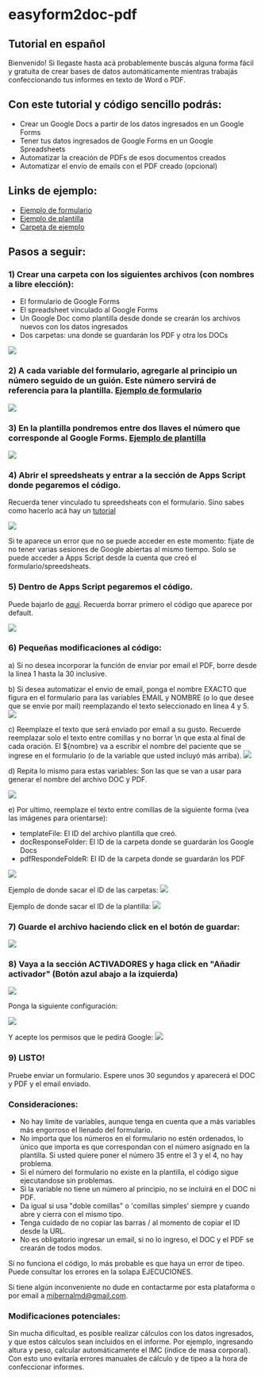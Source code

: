 # easyform2doc-pdf

## Tutorial en español
Bienvenido! Si llegaste hasta acá probablemente buscás alguna forma fácil y gratuita de crear bases de datos automáticamente mientras trabajás confeccionando tus informes en texto de Word o PDF.

## Con este tutorial y código sencillo podrás:
- Crear un Google Docs a partir de los datos ingresados en un Google Forms
- Tener tus datos ingresados de Google Forms en un Google Spreadsheets
- Automatizar la creación de PDFs de esos documentos creados
- Automatizar el envío de emails con el PDF creado (opcional)

## Links de ejemplo: 
- [Ejemplo de formulario](https://tinyurl.com/37xtzejc)
- [Ejemplo de plantilla](https://tinyurl.com/mpdutz2e)
- [Carpeta de ejemplo](https://drive.google.com/drive/folders/12gPmg-1AJhTfQyQt6ejOZ7-j1E73AbYJ)

## Pasos a seguir:

### 1) Crear una carpeta con los siguientes archivos (con nombres a libre elección):
 - El formulario de Google Forms
 - El spreadsheet vinculado al Google Forms
 - Un Google Doc como plantilla desde donde se crearán los archivos nuevos con los datos ingresados
 - Dos carpetas: una donde se guardarán los PDF y otra los DOCs

![](https://github.com/maicobernal/easyform2doc-pdf/blob/main/img/2022-08-23-19-50-22.png?raw=true)

### 2) A cada variable del formulario, agregarle al principio un número seguido de un guión. Este número servirá de referencia para la plantilla. [Ejemplo de formulario](https://tinyurl.com/37xtzejc)

![](https://github.com/maicobernal/easyform2doc-pdf/blob/main/img/2022-08-23-19-53-19.png?raw=true)

### 3) En la plantilla pondremos entre dos llaves el número que corresponde al Google Forms. [Ejemplo de plantilla](https://tinyurl.com/mpdutz2e)

![](https://github.com/maicobernal/easyform2doc-pdf/blob/main/img/2022-08-23-19-57-36.png?raw=true)

### 4) Abrir el spreedsheats y entrar a la sección de Apps Script donde pegaremos el código.
Recuerda tener vinculado tu spreedsheats con el formulario. Sino sabes como hacerlo acá hay un [tutorial](https://youtu.be/3fTvwAJbcmY?t=159)

![](https://github.com/maicobernal/easyform2doc-pdf/blob/main/img/2022-08-23-20-08-00.png?raw=true)

Si te aparece un error que no se puede acceder en este momento: fijate de no tener varias sesiones de Google abiertas al mismo tiempo. Solo se puede acceder a Apps Script desde la cuenta que creó el formulario/spreedsheats. 

### 5) Dentro de Apps Script pegaremos el código.
Puede bajarlo de [aquí](https://github.com/maicobernal/easyform2doc-pdf/blob/main/gas-script.js).
Recuerda borrar primero el código que aparece por default. 

![](https://github.com/maicobernal/easyform2doc-pdf/blob/main/img/2022-08-23-20-10-17.png?raw=true)

### 6) Pequeñas modificaciones al código:

a) Si no desea incorporar la función de enviar por email el PDF, borre desde la linea 1 hasta la 30 inclusive. 

b) Si desea automatizar el envio de email, ponga el nombre EXACTO que figura en el formulario para las variables EMAIL y NOMBRE (o lo que desee que se envie por mail) reemplazando el texto seleccionado en linea 4 y 5. 
![](https://github.com/maicobernal/easyform2doc-pdf/blob/main/img/2022-08-23-21-45-27.png?raw=true)

c) Reemplaze el texto que será enviado por email a su gusto. Recuerde reemplazar solo el texto entre comillas y no borrar \n que esta al final de cada oración. El ${nombre} va a escribir el nombre del paciente que se ingrese en el formulario (o de la variable que usted incluyó más arriba).
![](https://github.com/maicobernal/easyform2doc-pdf/blob/main/img/2022-08-23-21-48-15.png?raw=true)

d) Repita lo mismo para estas variables: Son las que se van a usar para generar el nombre del archivo DOC y PDF. 

![](https://github.com/maicobernal/easyform2doc-pdf/blob/main/img/2022-08-23-21-50-41.png?raw=true)


e) Por ultimo, reemplaze el texto entre comillas de la siguiente forma (vea las imágenes para orientarse):

- templateFile: El ID del archivo plantilla que creó.
- docResponseFolder: El ID de la carpeta donde se guardarán los Google Docs
- pdfRespondeFoldeR: El ID de la carpeta donde se guardarán los PDF

![](https://github.com/maicobernal/easyform2doc-pdf/blob/main/img/2022-08-23-21-51-12.png?raw=true)

Ejemplo de donde sacar el ID de las carpetas: 
![](https://github.com/maicobernal/easyform2doc-pdf/blob/main/img/2022-08-23-21-54-33.png?raw=true)

Ejemplo de donde sacar el ID de la plantilla:
![](https://github.com/maicobernal/easyform2doc-pdf/blob/main/img/2022-08-23-21-54-15.png?raw=true)


### 7) Guarde el archivo haciendo click en el botón de guardar:

![](https://github.com/maicobernal/easyform2doc-pdf/blob/main/img/2022-08-23-21-57-29.png?raw=true)

### 8) Vaya a la sección ACTIVADORES y haga click en "Añadir activador" (Botón azul abajo a la izquierda)
![](https://github.com/maicobernal/easyform2doc-pdf/blob/main/img/2022-08-23-21-58-48.png?raw=true)

Ponga la siguiente configuración:

![](https://github.com/maicobernal/easyform2doc-pdf/blob/main/img/2022-08-23-22-00-28.png?raw=true)

Y acepte los permisos que le pedirá Google:
![](https://github.com/maicobernal/easyform2doc-pdf/blob/main/img/2022-08-23-22-05-23.png?raw=true)

### 9) LISTO! 
Pruebe enviar un formulario. Espere unos 30 segundos y aparecerá el DOC y PDF y el email enviado. 

### Consideraciones:
- No hay limite de variables, aunque tenga en cuenta que a más variables más engorroso el llenado del formulario. 
- No importa que los números en el formulario no estén ordenados, lo único que importa es que correspondan con el número asignado en la plantilla. Si usted quiere poner el número 35 entre el 3 y el 4, no hay problema. 
- Si el número del formulario no existe en la plantilla, el código sigue ejecutandose sin problemas. 
- Si la variable no tiene un número al principio, no se incluirá en el DOC ni PDF. 
- Da igual si usa "doble comillas" o 'comillas simples' siempre y cuando abre y cierra con el mismo tipo.
- Tenga cuidado de no copiar las barras / al momento de copiar el ID desde la URL.
- No es obligatorio ingresar un email, si no lo ingreso, el DOC y el PDF se crearán de todos modos. 

Si no funciona el código, lo más probable es que haya un error de tipeo.
Puede consultar los errores en la solapa EJECUCIONES.

Si tiene algún inconveniente no dude en contactarme por esta plataforma o por email a mibernalmd@gmail.com.

### Modificaciones potenciales:
Sin mucha dificultad, es posible realizar cálculos con los datos ingresados, y que estos cálculos sean incluidos en el informe.
Por ejemplo, ingresando altura y peso, calcular automáticamente el IMC (índice de masa corporal). Con esto uno evitaría errores manuales de cálculo y de tipeo a la hora de confeccionar informes. 
